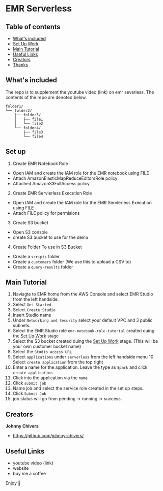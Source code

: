 # EMR Serverless

## Table of contents

- [What's included](#whats-included)
- [Set Up Work](#set-up)
- [Main Tutorial](#main-tutorial)
- [Useful Links](#useful-links)
- [Creators](#creators)
- [Thanks](#thanks)

## What's included

The repo is to supplement the youtube video (link) on emr severless. 
The contents of the repo are denoted below. 

```text
folder1/
└── folder2/
    ├── folder3/
    │   ├── file1
    │   └── file2
    └── folder4/
        ├── file3
        └── file4
```

## Set up

1. Create EMR Notebook Role
- Open IAM and create the IAM role for the EMR notebook using FILE
- Attach AmazonElasticMapReduceEditorsRole policy
- Attached AmazonS3FullAccess policy 

2. Create EMR Servlerless Execution Role
- Open IAM and create the IAM role for the EMR Servlerless Execution using FILE
- Attach FILE policy for permisions

3. Create S3 bucket
- Open S3 console 
- create S3 bucket to use for the demo 

4. Create Folder To use in S3 Bucket 
- Create a `scripts` folder
- Create a `customers` folder (We use this to upload a CSV to)
- Create a `query-results` folder


## Main Tutorial

1. Naviagte to EMR home from the AWS Console and select EMR Studio from the left handside. 
2. Select `Get Started` 
3. Select `Create Studio`
4. Insert Studio name
5. Under `Networking and Security` select your default VPC and 3 public subnets. 
6. Select the EMR Studio role `emr-notebook-role-tutorial` created duing the [Set Up Work](#set-up) stage
7. Select the S3 bucket created duing the [Set Up Work](#set-up) stage. (This will be your own customer bucket name) 
8. Select the `Studio access URL`
9. Select `applications` under `serverless` from the left handside menu
10 Select `create application` from the top right
11. Enter a name for the application. Leave the type as `Spark` and click `create application`
12. Click into the application via the `name`
13. Click `submit job`
14. Name job and select the service role created in the set up steps. 
15. Click `Submit Job`
16. job status will go from pending -> running -> success. 


## Creators

**Johnny Chivers**

- <https://github.com/johnny-chivers/>

## Useful Links

- youtube video (link)
- website 
- buy me a coffee


Enjoy :metal:
